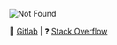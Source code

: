 
<!--
Here are some ideas to get you started:

- 🔭 I’m currently working on ...
- 🌱 I’m currently learning ...
- 👯 I’m looking to collaborate on ...
- 🤔 I’m looking for help with ...
- 💬 Ask me about ...
- 📫 How to reach me: ...
- 😄 Pronouns: ...
- ⚡ Fun fact: ...
-->
![Not Found](https://user-images.githubusercontent.com/45271583/120934833-efe09400-c6cd-11eb-96ff-c456f15aa0fa.png)

:fox_face: [Gitlab](https://gitlab.com/ostrov040) 
| :question: [Stack Overflow](https://stackoverflow.com/users/10333202/ostrov040?tab=profile)
